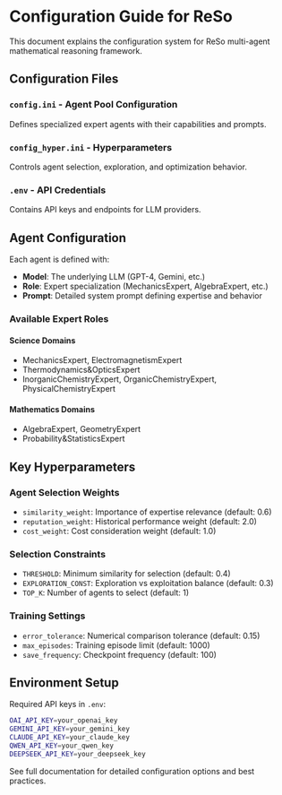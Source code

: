 # Configuration Guide for ReSo

This document explains the configuration system for ReSo multi-agent mathematical reasoning framework.

## Configuration Files

### `config.ini` - Agent Pool Configuration
Defines specialized expert agents with their capabilities and prompts.

### `config_hyper.ini` - Hyperparameters  
Controls agent selection, exploration, and optimization behavior.

### `.env` - API Credentials
Contains API keys and endpoints for LLM providers.

## Agent Configuration

Each agent is defined with:
- **Model**: The underlying LLM (GPT-4, Gemini, etc.)
- **Role**: Expert specialization (MechanicsExpert, AlgebraExpert, etc.)  
- **Prompt**: Detailed system prompt defining expertise and behavior

### Available Expert Roles

#### Science Domains
- MechanicsExpert, ElectromagnetismExpert
- Thermodynamics&OpticsExpert
- InorganicChemistryExpert, OrganicChemistryExpert, PhysicalChemistryExpert

#### Mathematics Domains  
- AlgebraExpert, GeometryExpert
- Probability&StatisticsExpert

## Key Hyperparameters

### Agent Selection Weights
- `similarity_weight`: Importance of expertise relevance (default: 0.6)
- `reputation_weight`: Historical performance weight (default: 2.0)
- `cost_weight`: Cost consideration weight (default: 1.0)

### Selection Constraints
- `THRESHOLD`: Minimum similarity for selection (default: 0.4)
- `EXPLORATION_CONST`: Exploration vs exploitation balance (default: 0.3)
- `TOP_K`: Number of agents to select (default: 1)

### Training Settings
- `error_tolerance`: Numerical comparison tolerance (default: 0.15)
- `max_episodes`: Training episode limit (default: 1000)
- `save_frequency`: Checkpoint frequency (default: 100)

## Environment Setup

Required API keys in `.env`:
```bash
OAI_API_KEY=your_openai_key
GEMINI_API_KEY=your_gemini_key  
CLAUDE_API_KEY=your_claude_key
QWEN_API_KEY=your_qwen_key
DEEPSEEK_API_KEY=your_deepseek_key
```

See full documentation for detailed configuration options and best practices.